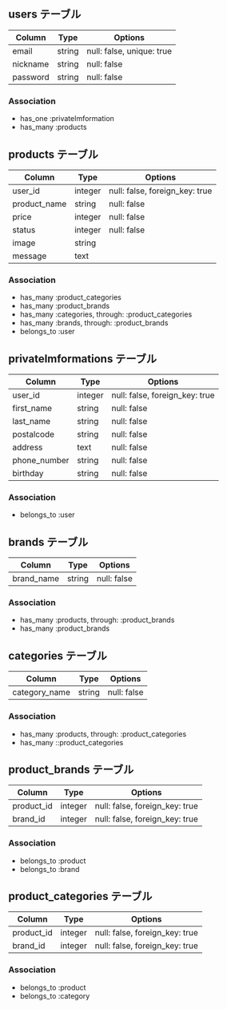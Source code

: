 ## users テーブル

| Column   | Type   | Options                   |
| -------- | ------ | ------------------------- |
| email    | string | null: false, unique: true |
| nickname | string | null: false               |
| password | string | null: false               |

### Association

- has_one :privateImformation
- has_many :products

## products テーブル

| Column       | Type    | Options                        |
| ------------ | ------- | ------------------------------ |
| user_id      | integer | null: false, foreign_key: true |
| product_name | string  | null: false                    |
| price        | integer | null: false                    |
| status       | integer | null: false                    |
| image        | string  |                                |
| message      | text    |                                |

### Association

- has_many :product_categories
- has_many :product_brands
- has_many :categories, through: :product_categories
- has_many :brands, through: :product_brands
- belongs_to :user

## privateImformations テーブル

| Column       | Type    | Options                        |
| ------------ | ------- | ------------------------------ |
| user_id      | integer | null: false, foreign_key: true |
| first_name   | string  | null: false                    |
| last_name    | string  | null: false                    |
| postalcode   | string  | null: false                    |
| address      | text    | null: false                    |
| phone_number | string  | null: false                    |
| birthday     | string  | null: false                    |

### Association

- belongs_to :user

## brands テーブル

| Column     | Type   | Options     |
| ---------- | ------ | ----------- |
| brand_name | string | null: false |

### Association

- has_many :products, through: :product_brands
- has_many :product_brands

## categories テーブル

| Column        | Type   | Options     |
| ------------- | ------ | ----------- |
| category_name | string | null: false |

### Association

- has_many :products, through: :product_categories
- has_many ::product_categories

## product_brands テーブル

| Column     | Type    | Options                        |
| ---------- | ------- | ------------------------------ |
| product_id | integer | null: false, foreign_key: true |
| brand_id   | integer | null: false, foreign_key: true |

### Association

- belongs_to :product
- belongs_to :brand

## product_categories テーブル

| Column     | Type    | Options                        |
| ---------- | ------- | ------------------------------ |
| product_id | integer | null: false, foreign_key: true |
| brand_id   | integer | null: false, foreign_key: true |

### Association

- belongs_to :product
- belongs_to :category
